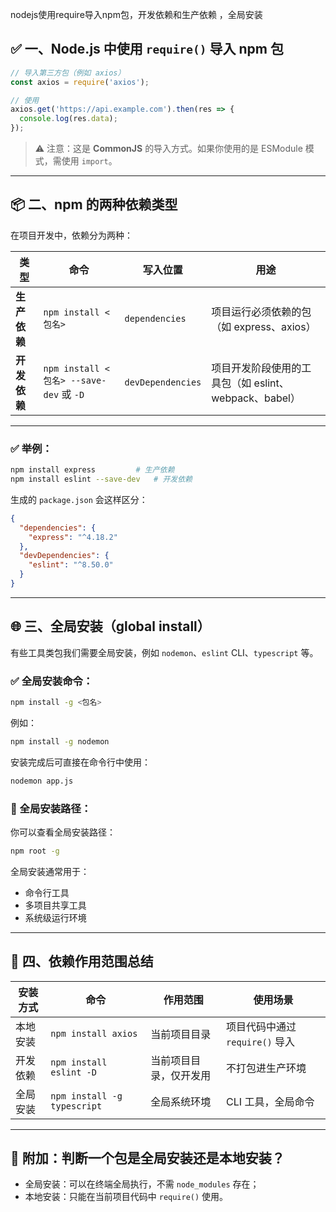 nodejs使用require导入npm包，开发依赖和生产依赖 ，全局安装

## ✅ 一、Node.js 中使用 `require()` 导入 npm 包

```js
// 导入第三方包（例如 axios）
const axios = require('axios');

// 使用
axios.get('https://api.example.com').then(res => {
  console.log(res.data);
});
```

> ⚠️ 注意：这是 **CommonJS** 的导入方式。如果你使用的是 ESModule 模式，需使用 `import`。

---

## 📦 二、npm 的两种依赖类型

在项目开发中，依赖分为两种：

| 类型 | 命令 | 写入位置 | 用途 |
|------|------|-----------|------|
| **生产依赖** | `npm install <包名>` | `dependencies` | 项目运行必须依赖的包（如 express、axios） |
| **开发依赖** | `npm install <包名> --save-dev` 或 `-D` | `devDependencies` | 项目开发阶段使用的工具包（如 eslint、webpack、babel） |

---

### ✅ 举例：

```bash
npm install express         # 生产依赖
npm install eslint --save-dev   # 开发依赖
```

生成的 `package.json` 会这样区分：

```json
{
  "dependencies": {
    "express": "^4.18.2"
  },
  "devDependencies": {
    "eslint": "^8.50.0"
  }
}
```

---

## 🌐 三、全局安装（global install）

有些工具类包我们需要全局安装，例如 `nodemon`、`eslint` CLI、`typescript` 等。

### ✅ 全局安装命令：

```bash
npm install -g <包名>
```

例如：

```bash
npm install -g nodemon
```

安装完成后可直接在命令行中使用：

```bash
nodemon app.js
```

### 📁 全局安装路径：

你可以查看全局安装路径：

```bash
npm root -g
```

全局安装通常用于：
- 命令行工具
- 多项目共享工具
- 系统级运行环境

---

## 🔄 四、依赖作用范围总结

| 安装方式 | 命令 | 作用范围 | 使用场景 |
|----------|------|-----------|-----------|
| 本地安装 | `npm install axios` | 当前项目目录 | 项目代码中通过 `require()` 导入 |
| 开发依赖 | `npm install eslint -D` | 当前项目目录，仅开发用 | 不打包进生产环境 |
| 全局安装 | `npm install -g typescript` | 全局系统环境 | CLI 工具，全局命令 |

---

## 🧠 附加：判断一个包是全局安装还是本地安装？

- 全局安装：可以在终端全局执行，不需 `node_modules` 存在；
- 本地安装：只能在当前项目代码中 `require()` 使用。
